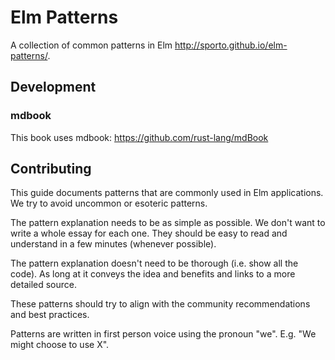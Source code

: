 # Elm Patterns

A collection of common patterns in Elm <http://sporto.github.io/elm-patterns/>.

## Development

### mdbook

This book uses mdbook: <https://github.com/rust-lang/mdBook>

## Contributing

This guide documents patterns that are commonly used in Elm applications. We try to avoid uncommon or esoteric patterns.

The pattern explanation needs to be as simple as possible. We don't want to write a whole essay for each one. They should be easy to read and understand in a few minutes (whenever possible).

The pattern explanation doesn't need to be thorough (i.e. show all the code). As long at it conveys the idea and benefits and links to a more detailed source.

These patterns should try to align with the community recommendations and best practices.

Patterns are written in first person voice using the pronoun "we". E.g. "We might choose to use X".


